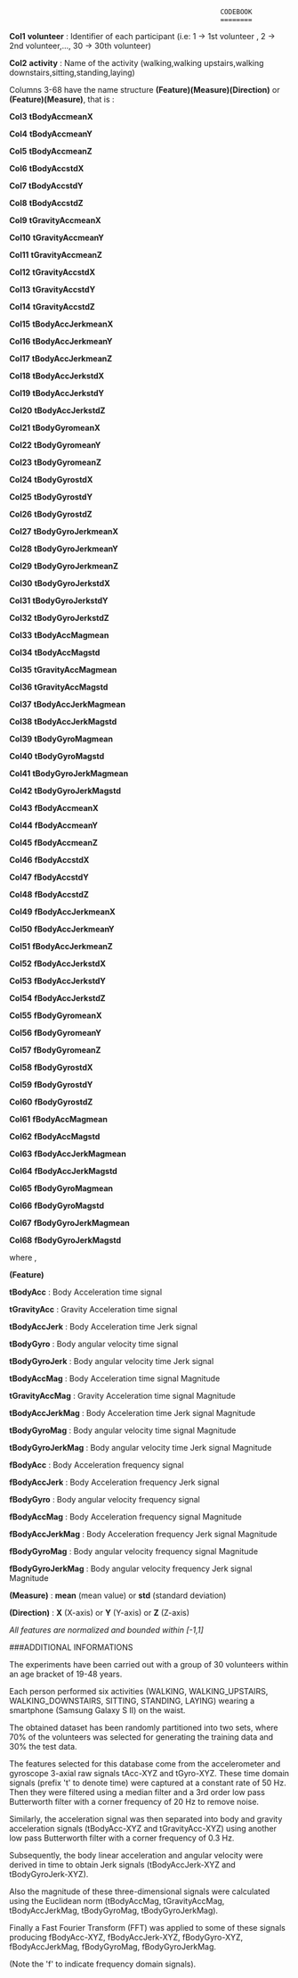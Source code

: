                                                          CODEBOOK
                                                         ========                                               

**Col1** **volunteer**           :   Identifier of each participant  (i.e: 1 -> 1st volunteer , 2 -> 2nd volunteer,..., 30 -> 30th volunteer)

**Col2** **activity**            :   Name of the activity (walking,walking upstairs,walking downstairs,sitting,standing,laying)


Columns 3-68 have the name structure **(Feature)(Measure)(Direction)** or **(Feature)(Measure)**, that is :

**Col3** **tBodyAccmeanX**       

**Col4** **tBodyAccmeanY**  

**Col5** **tBodyAccmeanZ**  

**Col6** **tBodyAccstdX** 

**Col7** **tBodyAccstdY** 

**Col8** **tBodyAccstdZ**

**Col9** **tGravityAccmeanX**

**Col10** **tGravityAccmeanY**

**Col11** **tGravityAccmeanZ**

**Col12** **tGravityAccstdX**

**Col13** **tGravityAccstdY**

**Col14** **tGravityAccstdZ**

**Col15** **tBodyAccJerkmeanX**

**Col16** **tBodyAccJerkmeanY**

**Col17** **tBodyAccJerkmeanZ**

**Col18** **tBodyAccJerkstdX**

**Col19** **tBodyAccJerkstdY**

**Col20** **tBodyAccJerkstdZ**

**Col21** **tBodyGyromeanX**

**Col22** **tBodyGyromeanY**

**Col23** **tBodyGyromeanZ**

**Col24** **tBodyGyrostdX**

**Col25** **tBodyGyrostdY**

**Col26** **tBodyGyrostdZ**

**Col27** **tBodyGyroJerkmeanX**

**Col28** **tBodyGyroJerkmeanY**

**Col29** **tBodyGyroJerkmeanZ**

**Col30** **tBodyGyroJerkstdX**

**Col31** **tBodyGyroJerkstdY**

**Col32** **tBodyGyroJerkstdZ**

**Col33** **tBodyAccMagmean**

**Col34** **tBodyAccMagstd**

**Col35** **tGravityAccMagmean**

**Col36** **tGravityAccMagstd**

**Col37** **tBodyAccJerkMagmean**

**Col38** **tBodyAccJerkMagstd**

**Col39** **tBodyGyroMagmean**

**Col40** **tBodyGyroMagstd**

**Col41** **tBodyGyroJerkMagmean**

**Col42** **tBodyGyroJerkMagstd**

**Col43** **fBodyAccmeanX**

**Col44** **fBodyAccmeanY**

**Col45** **fBodyAccmeanZ**

**Col46** **fBodyAccstdX**

**Col47** **fBodyAccstdY**

**Col48** **fBodyAccstdZ**

**Col49** **fBodyAccJerkmeanX**

**Col50** **fBodyAccJerkmeanY**

**Col51** **fBodyAccJerkmeanZ**

**Col52** **fBodyAccJerkstdX**

**Col53** **fBodyAccJerkstdY**

**Col54** **fBodyAccJerkstdZ**

**Col55** **fBodyGyromeanX**

**Col56** **fBodyGyromeanY**

**Col57** **fBodyGyromeanZ**

**Col58** **fBodyGyrostdX**

**Col59** **fBodyGyrostdY**

**Col60** **fBodyGyrostdZ**

**Col61** **fBodyAccMagmean**

**Col62** **fBodyAccMagstd**

**Col63** **fBodyAccJerkMagmean**

**Col64** **fBodyAccJerkMagstd**

**Col65** **fBodyGyroMagmean**

**Col66** **fBodyGyroMagstd**

**Col67** **fBodyGyroJerkMagmean**

**Col68** **fBodyGyroJerkMagstd**

 where ,


**(Feature)** 


**tBodyAcc**                  : Body Acceleration time signal

**tGravityAcc**               : Gravity Acceleration time signal

**tBodyAccJerk**              : Body Acceleration time Jerk signal

**tBodyGyro**                 : Body angular velocity time signal

**tBodyGyroJerk**            : Body angular velocity time Jerk signal

**tBodyAccMag**               : Body Acceleration time signal Magnitude

**tGravityAccMag**            : Gravity Acceleration time signal Magnitude

**tBodyAccJerkMag**          : Body Acceleration time Jerk signal Magnitude 

**tBodyGyroMag**              : Body angular velocity time signal Magnitude

**tBodyGyroJerkMag**          : Body angular velocity time Jerk signal Magnitude

**fBodyAcc**                  : Body Acceleration frequency signal

**fBodyAccJerk**              : Body Acceleration frequency Jerk signal

**fBodyGyro**                 : Body angular velocity frequency signal

**fBodyAccMag**              : Body Acceleration frequency signal Magnitude

**fBodyAccJerkMag**           : Body Acceleration frequency Jerk signal Magnitude

**fBodyGyroMag**              : Body angular velocity frequency signal Magnitude

**fBodyGyroJerkMag**          : Body angular velocity frequency Jerk signal Magnitude




**(Measure)**   :   **mean** (mean value) or **std** (standard deviation) 


**(Direction)** :   **X** (X-axis) or **Y** (Y-axis) or **Z** (Z-axis)



*All features are normalized and bounded within [-1,1]*


###ADDITIONAL INFORMATIONS

The experiments have been carried out with a group of 30 volunteers within an age bracket of 19-48 years. 

Each person performed six activities (WALKING, WALKING_UPSTAIRS, WALKING_DOWNSTAIRS, SITTING, STANDING, LAYING) wearing a smartphone (Samsung Galaxy S II) on the waist.  

The obtained dataset has been randomly partitioned into two sets, where 70% of the volunteers was selected for generating the training data and 30% the test data. 

The features selected for this database come from the accelerometer and gyroscope 3-axial raw signals tAcc-XYZ and tGyro-XYZ. These time domain signals (prefix 't' to denote time)
were captured at a constant rate of 50 Hz. Then they were filtered using a median filter and a 3rd order low pass Butterworth filter with a corner frequency of 20 Hz to remove noise. 

Similarly, the acceleration signal was then separated into body and gravity acceleration signals (tBodyAcc-XYZ and tGravityAcc-XYZ) using another low pass Butterworth filter with a corner frequency of 0.3 Hz. 

Subsequently, the body linear acceleration and angular velocity were derived in time to obtain Jerk signals (tBodyAccJerk-XYZ and tBodyGyroJerk-XYZ). 

Also the magnitude of these three-dimensional signals were calculated using the Euclidean norm (tBodyAccMag, tGravityAccMag, tBodyAccJerkMag, tBodyGyroMag, tBodyGyroJerkMag). 

Finally a Fast Fourier Transform (FFT) was applied to some of these signals producing fBodyAcc-XYZ, fBodyAccJerk-XYZ, fBodyGyro-XYZ, fBodyAccJerkMag, fBodyGyroMag, fBodyGyroJerkMag. 

(Note the 'f' to indicate frequency domain signals). 

